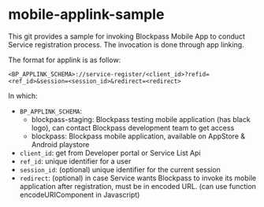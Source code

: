 # mobile-applink-sample

This git provides a sample for invoking Blockpass Mobile App to conduct Service registration process. The invocation is done through app linking.

The format for applink is as follow:

`<BP_APPLINK_SCHEMA>://service-register/<client_id>?refid=<ref_id>&session=<session_id>&redirect=<redirect>`

In which:
- `BP_APPLINK_SCHEMA`:
  - blockpass-staging: Blockpass testing mobile application (has black logo), can contact Blockpass development team to get access
  - blockpass: Blockpass mobile application, available on AppStore & Android playstore
- `client_id`: get from Developer portal or Service List Api
- `ref_id`: unique identifier for a user
- `session_id`: (optional) unique identifier for the current session
- `redirect`: (optional) in case Service wants Blockpass to invoke its mobile application after registration, must be in encoded URL. (can use function encodeURIComponent in Javascript) 
